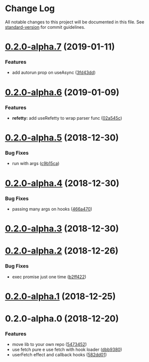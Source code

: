 # Change Log

All notable changes to this project will be documented in this file. See [standard-version](https://github.com/conventional-changelog/standard-version) for commit guidelines.

<a name="0.2.0-alpha.7"></a>
# [0.2.0-alpha.7](https://github.com/brunobertolini/refetty/compare/v0.2.0-alpha.6...v0.2.0-alpha.7) (2019-01-11)


### Features

* add autorun prop on useAsync ([3fd43dd](https://github.com/brunobertolini/refetty/commit/3fd43dd))



<a name="0.2.0-alpha.6"></a>
# [0.2.0-alpha.6](https://github.com/brunobertolini/refetty/compare/v0.2.0-alpha.5...v0.2.0-alpha.6) (2019-01-09)


### Features

* **refetty:** add useRefetty to wrap parser func ([02a545c](https://github.com/brunobertolini/refetty/commit/02a545c))



<a name="0.2.0-alpha.5"></a>
# [0.2.0-alpha.5](https://github.com/brunobertolini/refetty/compare/v0.2.0-alpha.4...v0.2.0-alpha.5) (2018-12-30)


### Bug Fixes

* run with args ([c9b15ca](https://github.com/brunobertolini/refetty/commit/c9b15ca))



<a name="0.2.0-alpha.4"></a>
# [0.2.0-alpha.4](https://github.com/brunobertolini/refetty/compare/v0.2.0-alpha.3...v0.2.0-alpha.4) (2018-12-30)


### Bug Fixes

* passing many args on hooks ([466a470](https://github.com/brunobertolini/refetty/commit/466a470))



<a name="0.2.0-alpha.3"></a>
# [0.2.0-alpha.3](https://github.com/brunobertolini/refetty/compare/v0.2.0-alpha.2...v0.2.0-alpha.3) (2018-12-30)



<a name="0.2.0-alpha.2"></a>
# [0.2.0-alpha.2](https://github.com/brunobertolini/refetty/compare/v0.2.0-alpha.1...v0.2.0-alpha.2) (2018-12-26)


### Bug Fixes

* exec promise just one time ([b2ff422](https://github.com/brunobertolini/refetty/commit/b2ff422))



<a name="0.2.0-alpha.1"></a>
# [0.2.0-alpha.1](https://github.com/brunobertolini/refetty/compare/v0.2.0-alpha.0...v0.2.0-alpha.1) (2018-12-25)



<a name="0.2.0-alpha.0"></a>
# 0.2.0-alpha.0 (2018-12-20)


### Features

* move lib to your own repo ([5473452](https://github.com/brunobertolini/refetty/commit/5473452))
* use fetch pure e use fetch with hook loader ([dbb9380](https://github.com/brunobertolini/refetty/commit/dbb9380))
* userFetch effect and callback hooks ([582dd01](https://github.com/brunobertolini/refetty/commit/582dd01))
